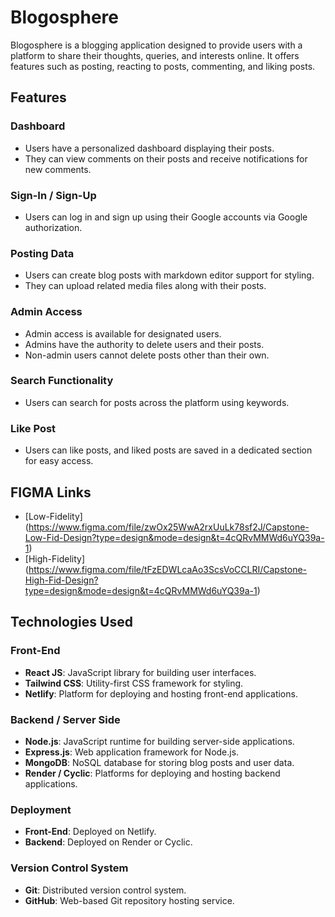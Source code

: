 # Blogosphere

Blogosphere is a blogging application designed to provide users with a platform to share their thoughts, queries, and interests online. It offers features such as posting, reacting to posts, commenting, and liking posts.

## Features

### Dashboard

- Users have a personalized dashboard displaying their posts.
- They can view comments on their posts and receive notifications for new comments.

### Sign-In / Sign-Up

- Users can log in and sign up using their Google accounts via Google authorization.

### Posting Data

- Users can create blog posts with markdown editor support for styling.
- They can upload related media files along with their posts.

### Admin Access

- Admin access is available for designated users.
- Admins have the authority to delete users and their posts.
- Non-admin users cannot delete posts other than their own.

### Search Functionality

- Users can search for posts across the platform using keywords.

### Like Post

- Users can like posts, and liked posts are saved in a dedicated section for easy access.

## FIGMA Links

- [Low-Fidelity] (https://www.figma.com/file/zwOx25WwA2rxUuLk78sf2J/Capstone-Low-Fid-Design?type=design&mode=design&t=4cQRvMMWd6uYQ39a-1)
- [High-Fidelity] (https://www.figma.com/file/tFzEDWLcaAo3ScsVoCCLRI/Capstone-High-Fid-Design?type=design&mode=design&t=4cQRvMMWd6uYQ39a-1)

## Technologies Used

### Front-End

- **React JS**: JavaScript library for building user interfaces.
- **Tailwind CSS**: Utility-first CSS framework for styling.
- **Netlify**: Platform for deploying and hosting front-end applications.

### Backend / Server Side

- **Node.js**: JavaScript runtime for building server-side applications.
- **Express.js**: Web application framework for Node.js.
- **MongoDB**: NoSQL database for storing blog posts and user data.
- **Render / Cyclic**: Platforms for deploying and hosting backend applications.

### Deployment

- **Front-End**: Deployed on Netlify.
- **Backend**: Deployed on Render or Cyclic.

### Version Control System

- **Git**: Distributed version control system.
- **GitHub**: Web-based Git repository hosting service.